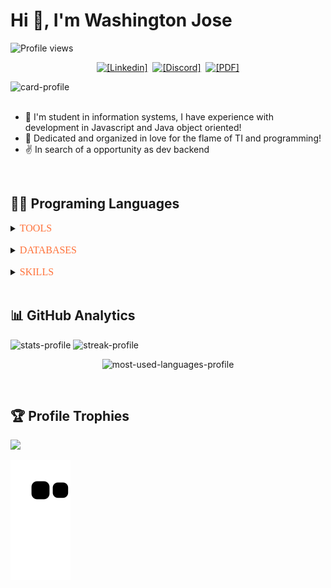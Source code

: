 # Hi 👋, I'm Washington Jose

<p aling="left"><img alt="Profile views" src="https://komarev.com/ghpvc/?username=washingtonjrdev&color=FF7139" />
</p>

<p align="center">
  <a href="https://www.linkedin.com/in/washingtonjose" target="_blank"><img alt="[Linkedin]" src="https://img.shields.io/badge/Washington Jose-000000?style=flat-square&logo=linkedin&logoColor=FF7139" target="_blank"/></a>&nbsp;
  <a href="https://discord.gg/fKTVZa9kJK"><img alt="[Discord]" src="https://img.shields.io/badge/WashingtonTI-000000?style=flat-square&logo=discord&logoColor=FF7139"/></a>&nbsp;
  <a href="https://github.com/washingtonjrdev/washingtonjrdev/files/11398665/Curriculo.Washington.pdf"><img alt="[PDF]" src="https://img.shields.io/badge/Curriculo-000000.svg?style=flat-square&logo=Adobe&logoColor=FF7139"/></a>
</p>

<div>
<img alt="card-profile" src="https://user-images.githubusercontent.com/75760299/235548019-7d3c46a2-37f3-427e-8d33-a6b2962980d5.png"/>
</div>
&nbsp;

-  🔭 I'm student in information systems, I have experience with development in Javascript and Java object oriented!
- 👀 Dedicated and organized in love for the flame of TI and programming!
- ✌️ In search of a opportunity as dev backend

&nbsp;
## 🧑‍💻&nbsp;Programing Languages

<details align="left" >
  <summary><font color="#FF7139" face="Cursive" size="3" style="text-transform:uppercase">tools</font></summary>  
    <img alt="Visual Code" src="https://user-images.githubusercontent.com/75760299/235329293-d04ad426-da1b-46da-94f1-fa1b3bcd36e0.png"      width="60px"/>&nbsp;    
    <img alt="Netbeans" src="https://user-images.githubusercontent.com/75760299/235328830-3f7a4296-fae5-49a0-8181-c2a6519b3540.png"   width="60px"/>
</details>
&nbsp; 

<details align="left" >
  <summary><font color="#FF7139" face="Cursive" size="3" style="text-transform:uppercase" >databases</font></summary>
    <img alt="MongoDB" src="https://user-images.githubusercontent.com/75760299/235318610-b2ef7100-8c5f-4bdc-8d55-7c527feb0a55.png"  width="95px"/>&nbsp;
    <img alt="Mysql" src="https://user-images.githubusercontent.com/75760299/235317637-80a7ccb4-1ee3-4c77-87be-1c37aad620f1.png"    width="80px"/>
</details>
&nbsp;

<details align="left" >  
  <summary><font color="#FF7139" face="Cursive" size="3" style="text-transform:uppercase">skills</font></summary>
  <img alt="JS" src="https://user-images.githubusercontent.com/75760299/235330954-42ff250f-a0a8-419e-829c-d540e7a97d72.png"       width="60px"/>&nbsp;
  <img alt="HTML" src="https://user-images.githubusercontent.com/75760299/235330984-80d2f221-f2cf-4b97-8c72-0fbbf2746276.png"     width="60px"/>&nbsp;
  <img alt="JAVA" src="https://user-images.githubusercontent.com/75760299/235331004-cc49052e-241d-4652-ae5e-8a3979df93e7.png" width="60px" />
</details>
&nbsp;

## 📊&nbsp;GitHub Analytics

<p align="left">
  <img alt="stats-profile"  height="165em" src="https://github-readme-stats.vercel.app/api?username=washingtonjrdev&show_icons=true&theme=codeSTACKr&include_all_commits=true&count_private=true"/>&nbsp;<img alt="streak-profile" height="165em" src="https://github-readme-streak-stats.herokuapp.com/?user=washingtonjrdev&theme=codeSTACKr" />
</p>

<p align="center">
  <img alt="most-used-languages-profile" width="550em" src="https://github-readme-stats.vercel.app/api/top-langs/?username=washingtonjrdev&layout=compact&langs_count=7&theme=codeSTACKr"/>  
</p>
&nbsp;

## 🏆 Profile Trophies

<p align="left"><a href="https://github.com/ryo-ma/github-profile-trophy"><img src="https://github-profile-trophy.vercel.app/?username=washingtonjrdev" /></a>
</p>

![Snake animation](https://github.com/washingtonjrdev/washingtonjrdev/blob/output/github-contribution-grid-snake.svg)
